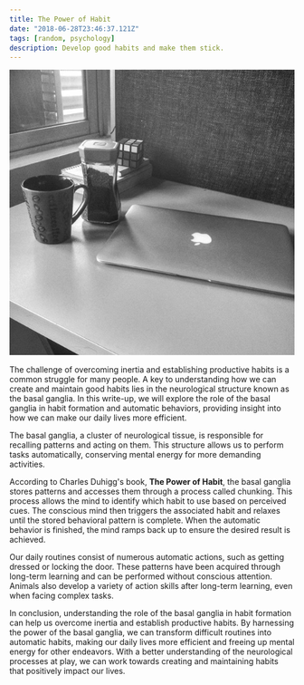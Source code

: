 ```yaml
---
title: The Power of Habit
date: "2018-06-28T23:46:37.121Z"
tags: [random, psychology]
description: Develop good habits and make them stick.
---
```


![work station](./workstation.jpg)

The challenge of overcoming inertia and establishing productive habits is a common struggle for many people. A key to understanding how we can create and maintain good habits lies in the neurological structure known as the basal ganglia. In this write-up, we will explore the role of the basal ganglia in habit formation and automatic behaviors, providing insight into how we can make our daily lives more efficient.

The basal ganglia, a cluster of neurological tissue, is responsible for recalling patterns and acting on them. This structure allows us to perform tasks automatically, conserving mental energy for more demanding activities.

According to Charles Duhigg's book, **The Power of Habit**, the basal ganglia stores patterns and accesses them through a process called chunking. This process allows the mind to identify which habit to use based on perceived cues. The conscious mind then triggers the associated habit and relaxes until the stored behavioral pattern is complete. When the automatic behavior is finished, the mind ramps back up to ensure the desired result is achieved.

Our daily routines consist of numerous automatic actions, such as getting dressed or locking the door. These patterns have been acquired through long-term learning and can be performed without conscious attention. Animals also develop a variety of action skills after long-term learning, even when facing complex tasks.

In conclusion, understanding the role of the basal ganglia in habit formation can help us overcome inertia and establish productive habits. By harnessing the power of the basal ganglia, we can transform difficult routines into automatic habits, making our daily lives more efficient and freeing up mental energy for other endeavors. With a better understanding of the neurological processes at play, we can work towards creating and maintaining habits that positively impact our lives.

